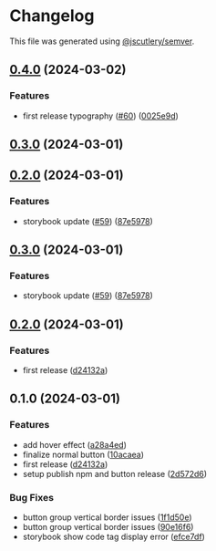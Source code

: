 # Changelog

This file was generated using [@jscutlery/semver](https://github.com/jscutlery/semver).

## [0.4.0](https://github.com/jia-deriv/learnbase-ui/compare/button-0.3.0...button-0.4.0) (2024-03-02)


### Features

* first release typography ([#60](https://github.com/jia-deriv/learnbase-ui/issues/60)) ([0025e9d](https://github.com/jia-deriv/learnbase-ui/commit/0025e9ded8d62e0e5c8bcca9aafe5aa37270d86c))

## [0.3.0](https://github.com/jia-deriv/learnbase-ui/compare/button-0.2.0...button-0.3.0) (2024-03-01)

## [0.2.0](https://github.com/jia-wei-00/learnbase-ui/compare/button-0.1.0...button-0.2.0) (2024-03-01)


### Features

* storybook update ([#59](https://github.com/jia-wei-00/learnbase-ui/issues/59)) ([87e5978](https://github.com/jia-wei-00/learnbase-ui/commit/87e5978210558fcb5a8679cfd089683318466fe0))

## [0.3.0](https://github.com/jia-wei-00/learnbase-ui/compare/button-0.2.0...button-0.3.0) (2024-03-01)


### Features

* storybook update ([#59](https://github.com/jia-wei-00/learnbase-ui/issues/59)) ([87e5978](https://github.com/jia-wei-00/learnbase-ui/commit/87e5978210558fcb5a8679cfd089683318466fe0))

## [0.2.0](https://github.com/jia-wei-00/learnbase-ui/compare/button-0.1.1...button-0.2.0) (2024-03-01)

### Features

- first release ([d24132a](https://github.com/jia-wei-00/learnbase-ui/commit/d24132aa66b7b5fda195be0f6ee0485a57dc9baa))

## 0.1.0 (2024-03-01)

### Features

- add hover effect ([a28a4ed](https://github.com/jia-wei-00/learnbase-ui/commit/a28a4ed7bfee3c0474e7108752c6177afd7538e2))
- finalize normal button ([10acaea](https://github.com/jia-wei-00/learnbase-ui/commit/10acaea2a72afb98f2eba2286775c47536a436c6))
- first release ([d24132a](https://github.com/jia-wei-00/learnbase-ui/commit/d24132aa66b7b5fda195be0f6ee0485a57dc9baa))
- setup publish npm and button release ([2d572d6](https://github.com/jia-wei-00/learnbase-ui/commit/2d572d60ef032f708e6024c27aed0ecb7dd7b769))

### Bug Fixes

- button group vertical border issues ([1f1d50e](https://github.com/jia-wei-00/learnbase-ui/commit/1f1d50ecda18dc3b3587100ee12ca6ef26674e7e))
- button group vertical border issues ([90e16f6](https://github.com/jia-wei-00/learnbase-ui/commit/90e16f6d935e916361ec72f3b1b3e61469dccf4b))
- storybook show code tag display error ([efce7df](https://github.com/jia-wei-00/learnbase-ui/commit/efce7df771deaf7e9ecba153b44d8211516fff4e))
